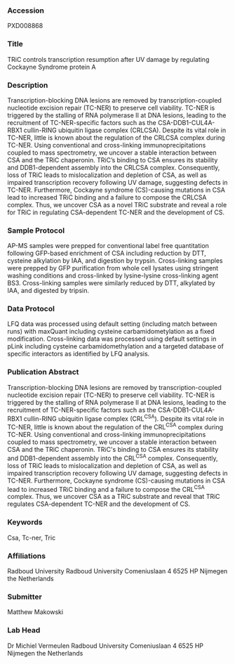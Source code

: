 ### Accession
PXD008868

### Title
TRiC controls transcription resumption after UV damage by regulating Cockayne Syndrome protein A

### Description
Transcription-blocking DNA lesions are removed by transcription-coupled nucleotide excision repair (TC-NER) to preserve cell viability. TC-NER is triggered by the stalling of RNA polymerase II at DNA lesions, leading to the recruitment of TC-NER-specific factors such as the CSA-DDB1-CUL4A-RBX1 cullin-RING ubiquitin ligase complex (CRLCSA). Despite its vital role in TC-NER, little is known about the regulation of the CRLCSA complex during TC-NER. Using conventional and cross-linking immunoprecipitations coupled to mass spectrometry, we uncover a stable interaction between CSA and the TRiC chaperonin. TRiC’s binding to CSA ensures its stability and DDB1-dependent assembly into the CRLCSA complex. Consequently, loss of TRiC leads to mislocalization and depletion of CSA, as well as impaired transcription recovery following UV damage, suggesting defects in TC-NER. Furthermore, Cockayne syndrome (CS)-causing mutations in CSA lead to increased TRiC binding and a failure to compose the CRLCSA complex. Thus, we uncover CSA as a novel TRiC substrate and reveal a role for TRiC in regulating CSA-dependent TC-NER and the development of CS.

### Sample Protocol
AP-MS samples were prepped for conventional label free quantitation following GFP-based enrichment of CSA including reduction by DTT, cysteine alkylation by IAA, and digestion by trypsin. Cross-linking samples were prepped by GFP purification from whole cell lysates using stringent washing conditions and cross-linked by lysine-lysine cross-linking agent BS3. Cross-linking samples were similarly reduced by DTT, alkylated by IAA, and digested by tripsin.

### Data Protocol
LFQ data was processed using default setting (including match between runs) with maxQuant including cysteine carbamidometylation as a fixed modification. Cross-linking data was processed using default settings in pLink including cysteine carbamidomethylation and a targeted database of specific interactors as identified by LFQ analysis.

### Publication Abstract
Transcription-blocking DNA lesions are removed by transcription-coupled nucleotide excision repair (TC-NER) to preserve cell viability. TC-NER is triggered by the stalling of RNA polymerase II at DNA lesions, leading to the recruitment of TC-NER-specific factors such as the CSA-DDB1-CUL4A-RBX1 cullin-RING ubiquitin ligase complex (CRL<sup>CSA</sup>). Despite its vital role in TC-NER, little is known about the regulation of the CRL<sup>CSA</sup> complex during TC-NER. Using conventional and cross-linking immunoprecipitations coupled to mass spectrometry, we uncover a stable interaction between CSA and the TRiC chaperonin. TRiC's binding to CSA ensures its stability and DDB1-dependent assembly into the CRL<sup>CSA</sup> complex. Consequently, loss of TRiC leads to mislocalization and depletion of CSA, as well as impaired transcription recovery following UV damage, suggesting defects in TC-NER. Furthermore, Cockayne syndrome (CS)-causing mutations in CSA lead to increased TRiC binding and a failure to compose the CRL<sup>CSA</sup> complex. Thus, we uncover CSA as a TRiC substrate and reveal that TRiC regulates CSA-dependent TC-NER and the development of CS.

### Keywords
Csa, Tc-ner, Tric

### Affiliations
Radboud University
Radboud University Comeniuslaan 4 6525 HP Nijmegen the Netherlands

### Submitter
Matthew Makowski

### Lab Head
Dr Michiel Vermeulen
Radboud University Comeniuslaan 4 6525 HP Nijmegen the Netherlands


